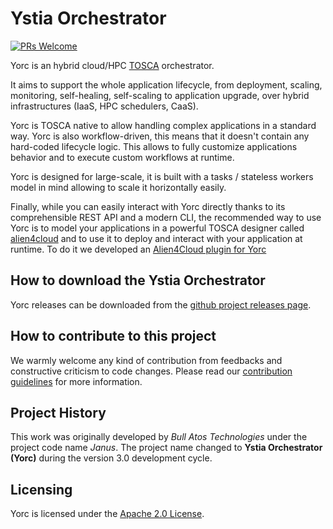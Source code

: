 # Ystia Orchestrator

<!--
TODO: add badges (travis/gocodereport/...)
-->
[![PRs Welcome](https://img.shields.io/badge/PRs-welcome-brightgreen.svg?style=flat-square)](http://makeapullrequest.com)

Yorc is an hybrid cloud/HPC [TOSCA](http://docs.oasis-open.org/tosca/TOSCA-Simple-Profile-YAML/v1.2/TOSCA-Simple-Profile-YAML-v1.2.html) orchestrator.

It aims to support the whole application lifecycle, from deployment, scaling, monitoring, self-healing, self-scaling to application upgrade, over hybrid infrastructures (IaaS, HPC schedulers, CaaS).

Yorc is TOSCA native to allow handling complex applications in a standard way. Yorc is also workflow-driven,
this means that it doesn't contain any hard-coded lifecycle logic. This allows to fully customize applications behavior and to execute custom workflows at runtime.

Yorc is designed for large-scale, it is built with a tasks / stateless workers model in mind allowing to scale it
horizontally easily.

Finally, while you can easily interact with Yorc directly thanks to its comprehensible REST API and a modern CLI,
the recommended way to use Yorc is to model your applications in a powerful TOSCA designer called [alien4cloud](https://alien4cloud.github.io) and to use it to deploy and interact with your application at runtime. To do it
we developed an [Alien4Cloud plugin for Yorc](https://github.com/ystia/yorc-a4c-plugin)

## How to download the Ystia Orchestrator

Yorc releases can be downloaded from the [github project releases page](https://github.com/ystia/yorc/releases).

## How to contribute to this project

We warmly welcome any kind of contribution from feedbacks and constructive criticism to code changes.
Please read our [contribution guidelines](CONTRIBUTING.md) for more information.

<!--
TODO: link to readthedoc.org

## Documentation
-->

## Project History

This work was originally developed by _Bull Atos Technologies_ under the project code name _Janus_. The project name changed to __Ystia Orchestrator **(Yorc)**__ during the version 3.0 development cycle.

## Licensing

Yorc is licensed under the [Apache 2.0 License](LICENSE).
